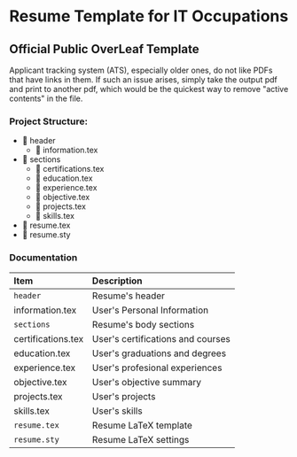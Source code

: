# Resume Template for IT Occupations

## Official Public OverLeaf Template

Applicant tracking system (ATS), especially older ones, do not like PDFs that have links in them. If such an issue arises, simply take the output pdf and print to another pdf, which would be the quickest way to remove "active contents" in the file.

### Project Structure:

- 📁 header
  - 📄 information.tex
- 📁 sections
  - 📄 certifications.tex
  - 📄 education.tex
  - 📄 experience.tex
  - 📄 objective.tex
  - 📄 projects.tex
  - 📄 skills.tex
- 📄 resume.tex
- 📄 resume.sty

### Documentation

| Item               | Description                       |
| :----------------- | :-------------------------------- |
| `header`           | Resume's header                   |
| information.tex    | User's Personal Information       |
| `sections`         | Resume's body sections            |
| certifications.tex | User's certifications and courses |
| education.tex      | User's graduations and degrees    |
| experience.tex     | User's profesional experiences    |
| objective.tex      | User's objective summary          |
| projects.tex       | User's projects                   |
| skills.tex         | User's skills                     |
| `resume.tex`       | Resume LaTeX template             |
| `resume.sty`       | Resume LaTeX settings             |

